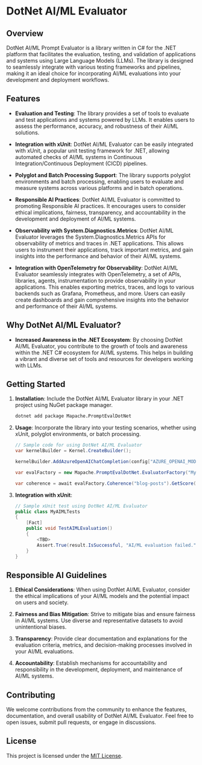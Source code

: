 # DotNet AI/ML Evaluator

## Overview

DotNet AI/ML Prompt Evaluator is a library written in C# for the .NET platform that facilitates the evaluation, testing, and validation of applications and systems using Large Language Models (LLMs). The library is designed to seamlessly integrate with various testing frameworks and pipelines, making it an ideal choice for incorporating AI/ML evaluations into your development and deployment workflows.

## Features

- **Evaluation and Testing**: The library provides a set of tools to evaluate and test applications and systems powered by LLMs. It enables users to assess the performance, accuracy, and robustness of their AI/ML solutions.

- **Integration with xUnit**: DotNet AI/ML Evaluator can be easily integrated with xUnit, a popular unit testing framework for .NET, allowing automated checks of AI/ML systems in Continuous Integration/Continuous Deployment (CICD) pipelines.

- **Polyglot and Batch Processing Support**: The library supports polyglot environments and batch processing, enabling users to evaluate and measure systems across various platforms and in batch operations.

- **Responsible AI Practices**: DotNet AI/ML Evaluator is committed to promoting Responsible AI practices. It encourages users to consider ethical implications, fairness, transparency, and accountability in the development and deployment of AI/ML systems.

- **Observability with System.Diagnostics.Metrics**: DotNet AI/ML Evaluator leverages the System.Diagnostics.Metrics APIs for observability of metrics and traces in .NET applications. This allows users to instrument their applications, track important metrics, and gain insights into the performance and behavior of their AI/ML systems.

- **Integration with OpenTelemetry for Observability**: DotNet AI/ML Evaluator seamlessly integrates with OpenTelemetry, a set of APIs, libraries, agents, instrumentation to provide observability in your applications. This enables exporting metrics, traces, and logs to various backends such as Grafana, Prometheus, and more. Users can easily create dashboards and gain comprehensive insights into the behavior and performance of their AI/ML systems.

## Why DotNet AI/ML Evaluator?

- **Increased Awareness in the .NET Ecosystem**: By choosing DotNet AI/ML Evaluator, you contribute to the growth of tools and awareness within the .NET C# ecosystem for AI/ML systems. This helps in building a vibrant and diverse set of tools and resources for developers working with LLMs.

## Getting Started

1. **Installation**: Include the DotNet AI/ML Evaluator library in your .NET project using NuGet package manager.

   ```bash
   dotnet add package Mapache.PromptEvalDotNet
   ```

2. **Usage**: Incorporate the library into your testing scenarios, whether using xUnit, polyglot environments, or batch processing.

   ```csharp
   // Sample code for using DotNet AI/ML Evaluator
   var kernelBuilder = Kernel.CreateBuilder();

   kernelBuilder.AddAzureOpenAIChatCompletion(config["AZURE_OPENAI_MODEL"]!, config["AZURE_OPENAI_ENDPOINT"]!, config["AZURE_OPENAI_KEY"]!);
   
   var evalFactory = new Mapache.PromptEvalDotNet.EvaluatorFactory("MyProjectEvals", builder.Build());

   var coherence = await evalFactory.Coherence("blog-posts").GetScore(prompt, answer);
   ```

3. **Integration with xUnit**:

   ```csharp
   // Sample xUnit test using DotNet AI/ML Evaluator
   public class MyAIMLTests
   {
       [Fact]
       public void TestAIMLEvaluation()
       {
           <TBD>
           Assert.True(result.IsSuccessful, "AI/ML evaluation failed.");
       }
   }
   ```

## Responsible AI Guidelines

1. **Ethical Considerations**: When using DotNet AI/ML Evaluator, consider the ethical implications of your AI/ML models and the potential impact on users and society.

2. **Fairness and Bias Mitigation**: Strive to mitigate bias and ensure fairness in AI/ML systems. Use diverse and representative datasets to avoid unintentional biases.

3. **Transparency**: Provide clear documentation and explanations for the evaluation criteria, metrics, and decision-making processes involved in your AI/ML evaluations.

4. **Accountability**: Establish mechanisms for accountability and responsibility in the development, deployment, and maintenance of AI/ML systems.

## Contributing

We welcome contributions from the community to enhance the features, documentation, and overall usability of DotNet AI/ML Evaluator. Feel free to open issues, submit pull requests, or engage in discussions.

## License

This project is licensed under the [MIT License](LICENSE.md).
